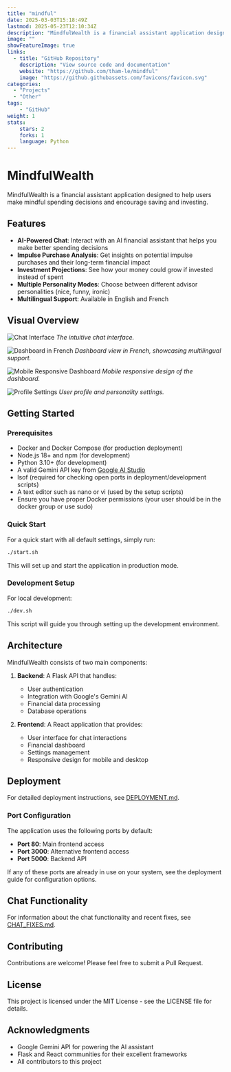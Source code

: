 ```yaml
---
title: "mindful"
date: 2025-03-03T15:18:49Z
lastmod: 2025-05-23T12:10:34Z
description: "MindfulWealth is a financial assistant application designed to help users make mindful spending decisions and encourage saving and investing."
image: ""
showFeatureImage: true
links:
  - title: "GitHub Repository"
    description: "View source code and documentation"
    website: "https://github.com/tham-le/mindful"
    image: "https://github.githubassets.com/favicons/favicon.svg"
categories:
  - "Projects"
  - "Other"
tags:
    - "GitHub"
weight: 1
stats:
    stars: 2
    forks: 1
    language: Python
---
```


# MindfulWealth

MindfulWealth is a financial assistant application designed to help users make mindful spending decisions and encourage saving and investing.

## Features

- **AI-Powered Chat**: Interact with an AI financial assistant that helps you make better spending decisions
- **Impulse Purchase Analysis**: Get insights on potential impulse purchases and their long-term financial impact
- **Investment Projections**: See how your money could grow if invested instead of spent
- **Multiple Personality Modes**: Choose between different advisor personalities (nice, funny, ironic)
- **Multilingual Support**: Available in English and French

## Visual Overview

![Chat Interface](img/chat_interface.png)
*The intuitive chat interface.*

![Dashboard in French](img/Dashboard%20inFrench.png)
*Dashboard view in French, showcasing multilingual support.*

![Mobile Responsive Dashboard](img/dasboard_mobile_responsive.png)
*Mobile responsive design of the dashboard.*

![Profile Settings](img/profil-setting.png)
*User profile and personality settings.*

## Getting Started

### Prerequisites

- Docker and Docker Compose (for production deployment)
- Node.js 18+ and npm (for development)
- Python 3.10+ (for development)
- A valid Gemini API key from [Google AI Studio](https://ai.google.dev/)
- lsof (required for checking open ports in deployment/development scripts)
- A text editor such as nano or vi (used by the setup scripts)
- Ensure you have proper Docker permissions (your user should be in the docker group or use sudo)

### Quick Start

For a quick start with all default settings, simply run:

```bash
./start.sh
```

This will set up and start the application in production mode.

### Development Setup

For local development:

```bash
./dev.sh
```

This script will guide you through setting up the development environment.

## Architecture

MindfulWealth consists of two main components:

1. **Backend**: A Flask API that handles:
   - User authentication
   - Integration with Google's Gemini AI
   - Financial data processing
   - Database operations

2. **Frontend**: A React application that provides:
   - User interface for chat interactions
   - Financial dashboard
   - Settings management
   - Responsive design for mobile and desktop

## Deployment

For detailed deployment instructions, see [DEPLOYMENT.md](DEPLOYMENT.md).

### Port Configuration

The application uses the following ports by default:

- **Port 80**: Main frontend access
- **Port 3000**: Alternative frontend access
- **Port 5000**: Backend API

If any of these ports are already in use on your system, see the deployment guide for configuration options.

## Chat Functionality

For information about the chat functionality and recent fixes, see [CHAT_FIXES.md](CHAT_FIXES.md).

## Contributing

Contributions are welcome! Please feel free to submit a Pull Request.

## License

This project is licensed under the MIT License - see the LICENSE file for details.

## Acknowledgments

- Google Gemini API for powering the AI assistant
- Flask and React communities for their excellent frameworks
- All contributors to this project
